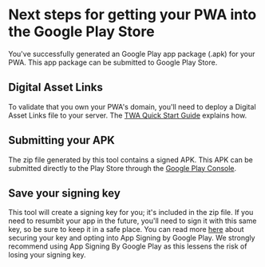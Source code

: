 # Next steps for getting your PWA into the Google Play Store
You've successfully generated an Google Play app package (.apk) for your PWA. This app package can be submitted to Google Play Store.

## Digital Asset Links

To validate that you own your PWA's domain, you'll need to deploy a Digital Asset Links file to your server. The [TWA Quick Start Guide](https://developers.google.com/web/updates/2019/08/twas-quickstart#creating-your-asset-link-file) explains how.

## Submitting your APK

The zip file generated by this tool contains a signed APK. This APK can be submitted directly to the Play Store through the [Google Play Console](https://developer.android.com/distribute/console).

## Save your signing key

This tool will create a signing key for you; it's included in the zip file. If you need to resumbit your app in the future, you'll need to sign it with this same key, so be sure to keep it in a safe place. You can read more [here](https://developer.android.com/studio/publish/app-signing#opt-out) about securing your key and opting into App Signing by Google Play. We strongly recommend using App Signing By Google Play as this lessens the risk of losing your signing key.